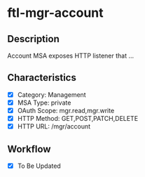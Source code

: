# ftl-mgr-account

## Description

Account MSA exposes HTTP listener that ...

## Characteristics

- [x] Category: Management
- [x] MSA Type: private
- [x] OAuth Scope: mgr.read,mgr.write
- [x] HTTP Method: GET,POST,PATCH,DELETE
- [x] HTTP URL: /mgr/account

## Workflow

- [x] To Be Updated
